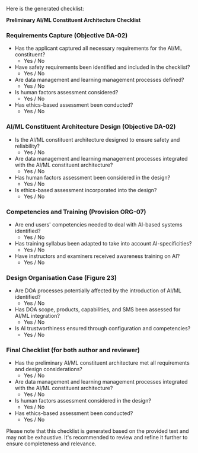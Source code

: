 Here is the generated checklist:

**Preliminary AI/ML Constituent Architecture Checklist**

### Requirements Capture (Objective DA-02)

* Has the applicant captured all necessary requirements for the AI/ML constituent?
	+ Yes / No
* Have safety requirements been identified and included in the checklist?
	+ Yes / No
* Are data management and learning management processes defined?
	+ Yes / No
* Is human factors assessment considered?
	+ Yes / No
* Has ethics-based assessment been conducted?
	+ Yes / No

### AI/ML Constituent Architecture Design (Objective DA-02)

* Is the AI/ML constituent architecture designed to ensure safety and reliability?
	+ Yes / No
* Are data management and learning management processes integrated with the AI/ML constituent architecture?
	+ Yes / No
* Has human factors assessment been considered in the design?
	+ Yes / No
* Is ethics-based assessment incorporated into the design?
	+ Yes / No

### Competencies and Training (Provision ORG-07)

* Are end users' competencies needed to deal with AI-based systems identified?
	+ Yes / No
* Has training syllabus been adapted to take into account AI-specificities?
	+ Yes / No
* Have instructors and examiners received awareness training on AI?
	+ Yes / No

### Design Organisation Case (Figure 23)

* Are DOA processes potentially affected by the introduction of AI/ML identified?
	+ Yes / No
* Has DOA scope, products, capabilities, and SMS been assessed for AI/ML integration?
	+ Yes / No
* Is AI trustworthiness ensured through configuration and competencies?
	+ Yes / No

### Final Checklist (for both author and reviewer)

* Has the preliminary AI/ML constituent architecture met all requirements and design considerations?
	+ Yes / No
* Are data management and learning management processes integrated with the AI/ML constituent architecture?
	+ Yes / No
* Is human factors assessment considered in the design?
	+ Yes / No
* Has ethics-based assessment been conducted?
	+ Yes / No

Please note that this checklist is generated based on the provided text and may not be exhaustive. It's recommended to review and refine it further to ensure completeness and relevance.